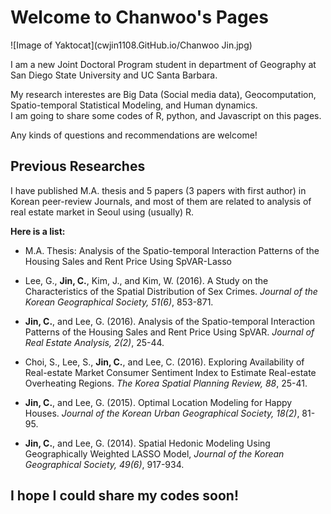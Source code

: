 # Welcome to Chanwoo's Pages

![Image of Yaktocat](cwjin1108.GitHub.io/Chanwoo Jin.jpg)

I am a new Joint Doctoral Program student in department of Geography at San Diego State University and UC Santa Barbara.<br/>

My research interestes are Big Data (Social media data), Geocomputation, Spatio-temporal Statistical Modeling, and Human dynamics.<br/>
I am going to share some codes of R, python, and Javascript on this pages.

Any kinds of questions and recommendations are welcome!

## Previous Researches

I have published M.A. thesis and 5 papers (3 papers with first author) in Korean peer-review Journals, and most of them are related to analysis of real estate market in Seoul using (usually) R.

**Here is a list:**
* M.A. Thesis: Analysis of the Spatio-temporal Interaction Patterns of the Housing Sales and Rent Price Using SpVAR-Lasso

* Lee, G., **Jin, C.**, Kim, J., and Kim, W. (2016). A Study on the Characteristics of the Spatial Distribution of Sex Crimes. *Journal of the Korean Geographical Society, 51(6)*, 853-871.
* **Jin, C.**, and Lee, G. (2016). Analysis of the Spatio-temporal Interaction Patterns of the Housing Sales and Rent Price Using SpVAR. *Journal of Real Estate Analysis, 2(2)*, 25-44.
* Choi, S., Lee, S., **Jin, C.**, and Lee, C. (2016). Exploring Availability of Real-estate Market Consumer Sentiment Index to Estimate Real-estate Overheating Regions. *The Korea Spatial Planning Review, 88*, 25-41.
* **Jin, C.**, and Lee, G. (2015). Optimal Location Modeling for Happy Houses. *Journal of the Korean Urban Geographical Society, 18(2)*, 81-95.
* **Jin, C.**, and Lee, G. (2014). Spatial Hedonic Modeling Using Geographically Weighted LASSO Model, *Journal of the Korean Geographical Society, 49(6)*, 917-934.

## I hope I could share my codes soon!
